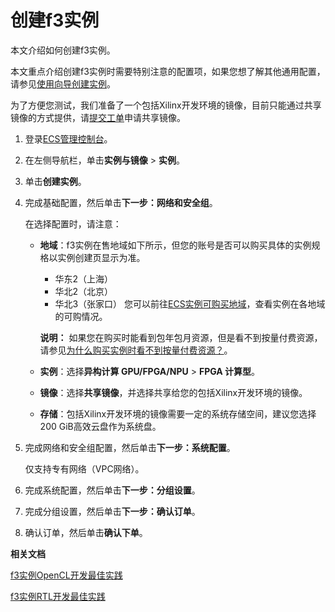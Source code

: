 # 创建f3实例

本文介绍如何创建f3实例。

本文重点介绍创建f3实例时需要特别注意的配置项，如果您想了解其他通用配置，请参见[使用向导创建实例](/intl.zh-CN/实例/创建实例/使用向导创建实例.md)。

为了方便您测试，我们准备了一个包括Xilinx开发环境的镜像，目前只能通过共享镜像的方式提供，请[提交工单](https://workorder-intl.console.aliyun.com/#/ticket/createIndex)申请共享镜像。

1.  登录[ECS管理控制台](https://ecs.console.aliyun.com)。

2.  在左侧导航栏，单击**实例与镜像** \> **实例**。

3.  单击**创建实例**。

4.  完成基础配置，然后单击**下一步：网络和安全组**。

    在选择配置时，请注意：

    -   **地域**：f3实例在售地域如下所示，但您的账号是否可以购买具体的实例规格以实例创建页显示为准。

        -   华东2（上海）
        -   华北2（北京）
        -   华北3（张家口）
        您可以前往[ECS实例可购买地域](https://ecs-buy.aliyun.com/instanceTypes/#/instanceTypeByRegion)，查看实例在各地域的可购情况。

        **说明：** 如果您在购买时能看到包年包月资源，但是看不到按量付费资源，请参见[为什么购买实例时看不到按量付费资源？](/intl.zh-CN/实例/实例FAQ.md)。

    -   **实例**：选择**异构计算 GPU/FPGA/NPU** \> **FPGA 计算型**。
    -   **镜像**：选择**共享镜像**，并选择共享给您的包括Xilinx开发环境的镜像。
    -   **存储**：包括Xilinx开发环境的镜像需要一定的系统存储空间，建议您选择200 GiB高效云盘作为系统盘。
5.  完成网络和安全组配置，然后单击**下一步：系统配置**。

    仅支持专有网络（VPC网络）。

6.  完成系统配置，然后单击**下一步：分组设置**。

7.  完成分组设置，然后单击**下一步：确认订单**。

8.  确认订单，然后单击**确认下单**。


**相关文档**  


[f3实例OpenCL开发最佳实践](/intl.zh-CN/最佳实践/FaaS实例最佳实践/f3实例OpenCL开发最佳实践.md)

[f3实例RTL开发最佳实践](/intl.zh-CN/最佳实践/FaaS实例最佳实践/f3实例RTL开发最佳实践.md)

